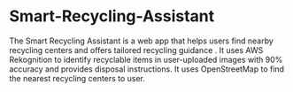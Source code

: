 # Smart-Recycling-Assistant
The Smart Recycling Assistant is a web app that helps users find nearby recycling centers and offers tailored recycling guidance . It uses AWS Rekognition to identify recyclable items in user-uploaded images with 90% accuracy and provides disposal instructions. It uses OpenStreetMap to find the nearest recycling centers to user.

